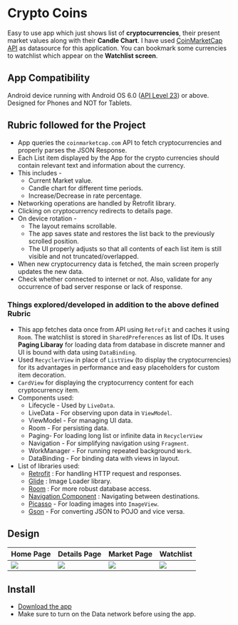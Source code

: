 # Crypto Coins

Easy to use app which just shows list of **cryptocurrencies**, their present market values along with their **Candle Chart**. I have used [CoinMarketCap API](https://coinmarketcap.com/api/) as datasource for this application. You can bookmark some currencies to watchlist which appear on the  **Watchlist screen**. 


## App Compatibility

Android device running with Android OS 6.0 ([API Level 23](https://developer.android.com/about/versions/marshmallow/android-6.0)) or above. Designed for Phones and NOT for Tablets.


## Rubric followed for the Project

* App queries the `coinmarketcap.com` API to fetch cryptocurrencies and properly parses the JSON Response.
* Each List item displayed by the App for the crypto currencies should contain relevant text and information about the currency. 
* This includes -
	* Current Market value.
	* Candle chart for different time periods.
	* Increase/Decrease in rate percentage.
* Networking operations are handled by Retrofit library.
* Clicking on cryptocurrency redirects to details page.
* On device rotation -
	* The layout remains scrollable.
	* The app saves state and restores the list back to the previously scrolled position.
	* The UI properly adjusts so that all contents of each list item is still visible and not truncated/overlapped.
* When new cryptocurrency data is fetched, the main screen properly updates the new data.
* Check whether connected to internet or not. Also, validate for any occurrence of bad server response or lack of response.


### Things explored/developed in addition to the above defined Rubric

* This app fetches data once from API using `Retrofit` and caches it using `Room`. The watchlist is stored in `SharedPreferences` as list of IDs. It uses **Paging Libaray** for loading data from database in discrete manner and UI is bound with data using `DataBinding`. 
* Used `RecyclerView` in place of `ListView` (to display the cryptocurrencies) for its advantages in performance and easy placeholders for custom item decoration.
* `CardView` for displaying the cryptocurrency content for each cryptocurrency item.
* Components used:
	- Lifecycle - Used by `LiveData`.
	- LiveData - For observing upon data in `ViewModel`.
	- ViewModel - For managing UI data.
	- Room - For persisting data. 
    - Paging- For loading long list or infinite data in `RecyclerView`
	- Navigation - For simplifying navigation using `Fragment`.
	- WorkManager - For running repeated background `Work`. 
	- DataBinding - For binding data with views in layout.
* List of libraries used:
	- [Retrofit](https://square.github.io/retrofit/) : For handling HTTP request and responses.
	- [Glide](https://github.com/bumptech/glide) : Image Loader library.
	- [Room](https://developer.android.com/training/data-storage/room) :  For more robust database access.
	- [Navigation Component](https://developer.android.com/guide/navigation/navigation-getting-started) : Navigating between destinations. 
	- [Picasso](https://github.com/square/picasso) - For loading images into `ImageView`. 
	- [Gson](https://github.com/google/gson) - For converting JSON to POJO and vice versa. 

## Design
Home Page | Details Page | Market Page | Watchlist
--- | --- | --- | --- |
![](https://github.com/Biswajeet-23/Crypto_Coins/blob/https_/github.com/Biswajeet-23/Crypto_Coins/ScreenShots/Home.png) | ![](https://github.com/Biswajeet-23/Crypto_Coins/blob/https_/github.com/Biswajeet-23/Crypto_Coins/ScreenShots/Details.png) | ![](https://github.com/Biswajeet-23/Crypto_Coins/blob/https_/github.com/Biswajeet-23/Crypto_Coins/ScreenShots/Market.png) | ![](https://github.com/Biswajeet-23/Crypto_Coins/blob/https_/github.com/Biswajeet-23/Crypto_Coins/ScreenShots/Watchlist.png)

## Install

* [Download the app](https://github.com/Biswajeet-23/Crypto_Coins/raw/https_/github.com/Biswajeet-23/Crypto_Coins/ScreenShots/app-debug.apk)
* Make sure to turn on the Data network before using the app. 
